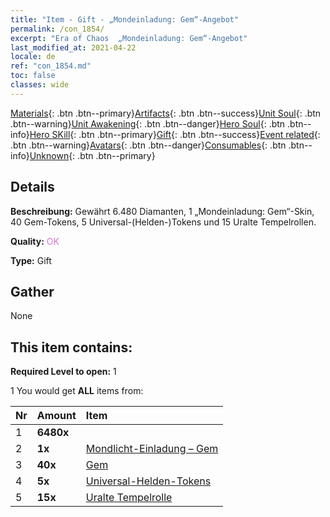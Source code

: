 ```yaml
---
title: "Item - Gift - „Mondeinladung: Gem“-Angebot"
permalink: /con_1854/
excerpt: "Era of Chaos  „Mondeinladung: Gem“-Angebot"
last_modified_at: 2021-04-22
locale: de
ref: "con_1854.md"
toc: false
classes: wide
---
```

 [Materials](/ItemsDE/){: .btn .btn--primary}[Artifacts](/ItemsDE/Artifacts/){: .btn .btn--success}[Unit Soul](/ItemsDE/UnitSoul/){: .btn .btn--warning}[Unit Awakening](/ItemsDE/UnitAwakening/){: .btn .btn--danger}[Hero Soul](/ItemsDE/HeroSoul/){: .btn .btn--info}[Hero SKill](/ItemsDE/HeroSkill/){: .btn .btn--primary}[Gift](/ItemsDE/Gift/){: .btn .btn--success}[Event related](/ItemsDE/Events/){: .btn .btn--warning}[Avatars](/ItemsDE/Avatars/){: .btn .btn--danger}[Consumables](/ItemsDE/Consumables/){: .btn .btn--info}[Unknown](/ItemsDE/Unknown/){: .btn .btn--primary}

## Details
 **Beschreibung:** Gewährt 6.480 Diamanten, 1 „Mondeinladung: Gem“-Skin, 40 Gem-Tokens, 5 Universal-(Helden-)Tokens und 15 Uralte Tempelrollen.

 **Quality:** <span style="color: #DA70D6">OK</span>

 **Type:** Gift

## Gather

  None

## This item contains:

 **Required Level to open:** 1

 1 You would get **ALL** items  from:

  | Nr | Amount |     Item    |
  |:---|:-------|:------------|
  | 1 |  **6480x** | <i class="fas fa-gem"/> |  | 
  | 2 |  **1x** | [Mondlicht-Einladung – Gem](/de/Items/con_1048/) |  | 
  | 3 |  **40x** | [Gem](/de/Items/her_369/) |  | 
  | 4 |  **5x** | [Universal-Helden-Tokens](/de/Items/her_358/) |  | 
  | 5 |  **15x** | [Uralte Tempelrolle](/de/Items/con_697/) |  | 
